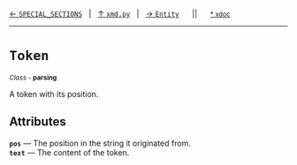 [&#8592; `SPECIAL_SECTIONS`](xmd.py--special_sections.md)&nbsp;&nbsp;&nbsp;|&nbsp;&nbsp;&nbsp;[&#8593; `xmd.py`](xmd.py.md)&nbsp;&nbsp;&nbsp;|&nbsp;&nbsp;&nbsp;[&#8594; `Entity`](xmd.py--entity.md)&nbsp;&nbsp;&nbsp;&nbsp;&nbsp;&nbsp;||&nbsp;&nbsp;&nbsp;&nbsp;&nbsp;&nbsp;<small>[\* xdoc](../xdoc/xmd.py.xmd#L105)</small>
***

# `Token`
<small>*Class* - **parsing**</small>  

A token with its position.


## Attributes
**`pos`** &#8213; The position in the string it originated from.  
**`text`** &#8213; The content of the token.  
